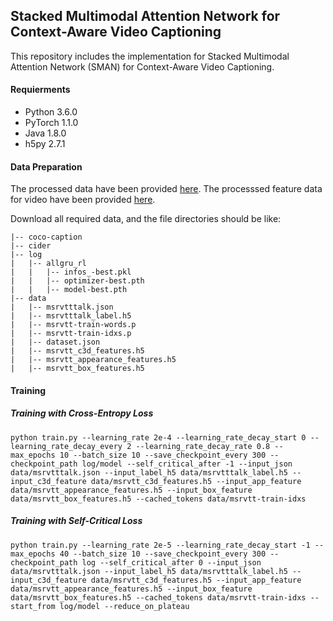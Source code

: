 ## Stacked Multimodal Attention Network for Context-Aware Video Captioning
This repository includes the implementation for Stacked Multimodal Attention Network (SMAN) for Context-Aware Video Captioning.


#### Requierments
* Python 3.6.0
* PyTorch 1.1.0
* Java 1.8.0
* h5py 2.7.1


#### Data Preparation
The processed data have been provided [here](https://drive.google.com/drive/folders/1care9ZW3BRqLJ0G0O_BXD0YuPqE71J6F?usp=sharing). The processsed feature data for video have been provided [here](https://drive.google.com/drive/folders/1QvAwTmviFTqufwyucslnEVpvW_J0Br5J).

Download all required data, and the file directories should be like:
```
|-- coco-caption
|-- cider
|-- log
|   |-- allgru_rl
|   |   |-- infos_-best.pkl
|   |   |-- optimizer-best.pth
|   |   |-- model-best.pth
|-- data
|   |-- msrvtttalk.json
|   |-- msrvtttalk_label.h5
|   |-- msrvtt-train-words.p
|   |-- msrvtt-train-idxs.p
|   |-- dataset.json
|   |-- msrvtt_c3d_features.h5
|   |-- msrvtt_appearance_features.h5
|   |-- msrvtt_box_features.h5
```

#### Training
##### Training with Cross-Entropy Loss
```
python train.py --learning_rate 2e-4 --learning_rate_decay_start 0 --learning_rate_decay_every 2 --learning_rate_decay_rate 0.8 --max_epochs 10 --batch_size 10 --save_checkpoint_every 300 --checkpoint_path log/model --self_critical_after -1 --input_json data/msrvtttalk.json --input_label_h5 data/msrvtttalk_label.h5 --input_c3d_feature data/msrvtt_c3d_features.h5 --input_app_feature data/msrvtt_appearance_features.h5 --input_box_feature data/msrvtt_box_features.h5 --cached_tokens data/msrvtt-train-idxs 
```

##### Training with Self-Critical Loss
```
python train.py --learning_rate 2e-5 --learning_rate_decay_start -1 --max_epochs 40 --batch_size 10 --save_checkpoint_every 300 --checkpoint_path log --self_critical_after 0 --input_json data/msrvtttalk.json --input_label_h5 data/msrvtttalk_label.h5 --input_c3d_feature data/msrvtt_c3d_features.h5 --input_app_feature data/msrvtt_appearance_features.h5 --input_box_feature data/msrvtt_box_features.h5 --cached_tokens data/msrvtt-train-idxs --start_from log/model --reduce_on_plateau
```
